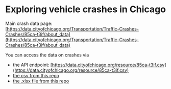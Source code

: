 # Exploring vehicle crashes in Chicago

Main crash data page: [https://data.cityofchicago.org/Transportation/Traffic-Crashes-Crashes/85ca-t3if/about_data](https://data.cityofchicago.org/Transportation/Traffic-Crashes-Crashes/85ca-t3if/about_data)

You can access the data on crashes via 
- the API endpoint: [https://data.cityofchicago.org/resource/85ca-t3if.csv](https://data.cityofchicago.org/resource/85ca-t3if.csv)
- [the csv from this repo](data/chicago_crashes.csv)
- [the .xlsx file from this repo](data/chicago_crashes.xlsx)